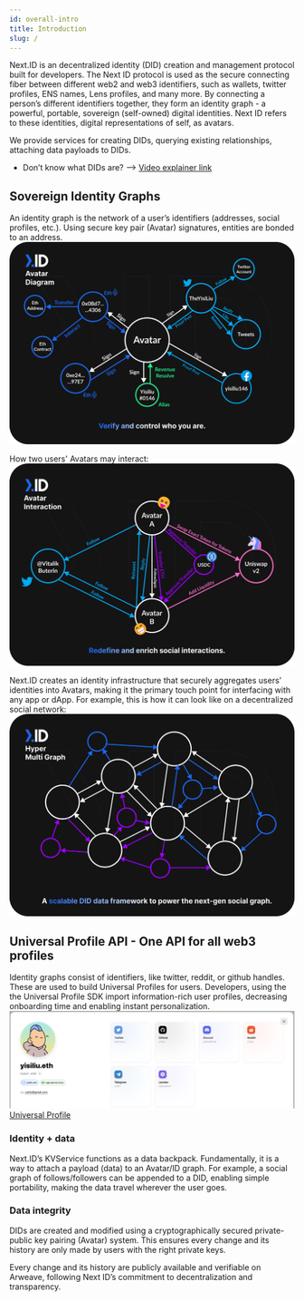 ```yaml
---
id: overall-intro
title: Introduction
slug: /
---
```


Next.ID is an decentralized identity (DID) creation and management protocol built for developers. The Next ID protocol is used as the secure connecting fiber between different web2 and web3 identifiers, such as wallets, twitter profiles, ENS names, Lens profiles, and many more.
By connecting a person’s different identifiers together, they form an identity graph - a powerful, portable, sovereign (self-owned) digital identities. Next ID refers to these identities, digital representations of self, as avatars.

We provide services for creating DIDs, querying existing relationships, attaching data payloads to DIDs.

- Don’t know what DIDs are? —> [Video explainer link](https://www.youtube.com/watch?v=zaYYQLDnS6s&t=12s)

## Sovereign Identity Graphs
An identity graph is the network of a user’s identifiers (addresses, social profiles, etc.). Using secure key pair (Avatar) signatures, entities are bonded to an address.
![](../../static/img/avatar-diagram.png)

How two users' Avatars may interact:
![](../../static/img/avatar-Interaction.png)

Next.ID creates an identity infrastructure that securely aggregates users’ identities into Avatars, making it the primary touch point for interfacing with any app or dApp. For example, this is how it can look like on a decentralized social network:
![](../../static/img/hyper-multi-graph.png)

## Universal Profile API - One API for all web3 profiles
Identity graphs consist of identifiers, like twitter, reddit, or github handles. These are used to build Universal Profiles for users. Developers, using the the Universal Profile SDK import information-rich user profiles, decreasing onboarding time and enabling instant personalization.
![](../../static/img/universal-profile.png)
[Universal Profile](https://api.web3.bio)

### Identity + data
Next.ID’s KVService functions as a data backpack. Fundamentally, it is a way to attach a payload (data) to an Avatar/ID graph. For example, a social graph of follows/followers can be appended to a DID, enabling simple portability, making the data travel wherever the user goes.

### Data integrity
DIDs are created and modified using a cryptographically secured private-public key pairing (Avatar) system. This ensures every change and its history are only made by users with the right private keys.

Every change and its history are publicly available and verifiable on Arweave, following Next ID’s commitment to decentralization and transparency.
